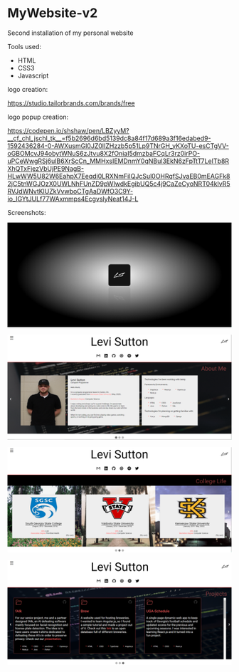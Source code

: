# MyWebsite-v2
Second installation of my personal website

Tools used:
 - HTML
 - CSS3
 - Javascript

logo creation: 

https://studio.tailorbrands.com/brands/free

logo popup creation: 

https://codepen.io/shshaw/pen/LBZyyM?__cf_chl_jschl_tk__=f5b2696d6bd5139dc8a84f17d689a3f16edabed9-1592436284-0-AWXusmGl0JZ0lIZHzzb5p51Lp9TNrGH_yKXoTU-esCTgVV-oGBOMcvJ94obytWNuS6zJtvu8X2fOniaI5dmzbaFCqLr3rz0irPO-uPCeWwgRSj6ulB6XrScCn_MMHxsIEMDnmY0qNBul3EkN6zFpTtT7LeITb8RXhQTxFjezVbUjPE9NagB-HLwWW5U82W6EahpX7Eeqdi0LRXNmFiIQJcSul0OHRqfSJvaEB0mEAGFk82jC5tnWGJOzX0UWLNhFUnZD9pWIwdkEgibUQ5c4j9CaZeCyoNRT04klvR5RVJdWNvtKlUZkVvwboCTgAaDWfO3C9Y-io_IGYtJULf77WAxmmps4EcgvslyNeat14J-L

Screenshots:

![](Images/gImg/s1.PNG)

![](Images/gImg/s2.PNG)

![](Images/gImg/s3.PNG)

![](Images/gImg/s4.PNG)